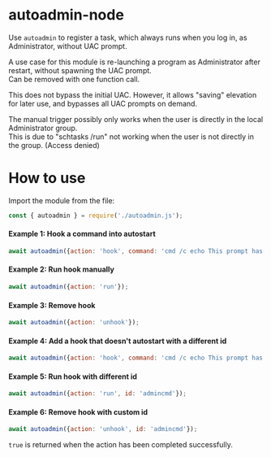 # autoadmin-node
Use `autoadmin` to register a task, which always runs when you log in, as Administrator, without UAC prompt.

A use case for this module is re-launching a program as Administrator after restart, without spawning the UAC prompt.\
Can be removed with one function call.

This does not bypass the initial UAC. However, it allows "saving" elevation for later use, and bypasses all UAC prompts on demand.

The manual trigger possibly only works when the user is directly in the local Administrator group.\
This is due to "schtasks /run" not working when the user is not directly in the group. (Access denied)

# How to use

Import the module from the file:

```javascript
const { autoadmin } = require('./autoadmin.js');
```

#### Example 1: Hook a command into autostart

```javascript
await autoadmin({action: 'hook', command: 'cmd /c echo This prompt has admin privileges.& cmd'});
```

#### Example 2: Run hook manually

```javascript
await autoadmin({action: 'run'});
```

#### Example 3: Remove hook

```javascript
await autoadmin({action: 'unhook'});
```

#### Example 4: Add a hook that doesn't autostart with a different id

```javascript
await autoadmin({action: 'hook', command: 'cmd /c echo This prompt has admin privileges.& cmd', autostart: false, id: 'admincmd'});
```

#### Example 5: Run hook with different id

```javascript
await autoadmin({action: 'run', id: 'admincmd'});
```

#### Example 6: Remove hook with custom id

```javascript
await autoadmin({action: 'unhook', id: 'admincmd'});
```

`true` is returned when the action has been completed successfully.
